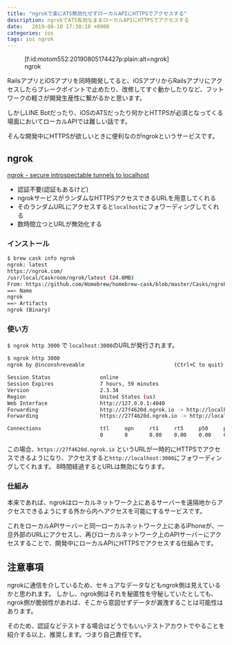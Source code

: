 ```yaml
---
title: "ngrokで楽にATS無効化せずローカルAPIにHTTPSでアクセスする"
description: ngrokでATS有効なままローカルAPIにHTTPSでアクセスする
date:   2019-08-10 17:38:18 +0900
categories: ios
tags: ios ngrok
---
```


<figure class="figure-image figure-image-fotolife" title="ngrok">[f:id:motom552:20190805174427p:plain:alt=ngrok]<figcaption>ngrok</figcaption></figure>

RailsアプリとiOSアプリを同時開発してると、iOSアプリからRailsアプリにアクセスしたらブレークポイントで止めたり、改修してすぐ動かしたりなど、フットワークの軽さが開発生産性に繋がるかと思います。

しかしLINE Botだったり、iOSのATSだったり何かとHTTPSが必須となってくる場面においてローカルAPIでは難しい話です。

そんな開発中にHTTPSが欲しいときに便利なのがngrokというサービスです。

## ngrok

[ngrok - secure introspectable tunnels to localhost](https://ngrok.com/)

- 認証不要(認証もあるけど)
- ngrokサービスがランダムなHTTPSアクセスできるURLを用意してくれる
- そのランダムURLにアクセスすると`localhost`にフォワーディングしてくれる
- 数時間立つとURLが無効化する

### インストール
```sh
$ brew cask info ngrok
ngrok: latest
https://ngrok.com/
/usr/local/Caskroom/ngrok/latest (24.6MB)
From: https://github.com/Homebrew/homebrew-cask/blob/master/Casks/ngrok.rb
==> Name
ngrok
==> Artifacts
ngrok (Binary)
```

### 使い方

`$ ngrok http 3000` で `localhost:3000`のURLが発行されます。

```sh
$ ngrok http 3000
ngrok by @inconshreveable                             (Ctrl+C to quit)

Session Status                online
Session Expires               7 hours, 59 minutes
Version                       2.3.34
Region                        United States (us)
Web Interface                 http://127.0.0.1:4040
Forwarding                    http://27f4620d.ngrok.io -> http://localhost:3000
Forwarding                    https://27f4620d.ngrok.io -> http://localhost:3000

Connections                   ttl     opn     rt1     rt5     p50     p90
                              0       0       0.00    0.00    0.00    0.00
```

この場合、`https://27f4620d.ngrok.io` というURLが一時的にHTTPSでアクセスできるようになり、アクセスすると`http://localhost:3000`にフォワーディングしてくれます。
8時間経過するとURLは無効になります。

### 仕組み

本来であれば、ngrokはローカルネットワーク上にあるサーバーを遠隔地からアクセスできるようにする外から内へアクセスを可能にするサービスです。

これをローカルAPIサーバーと同一ローカルネットワーク上にあるiPhoneが、一旦外部のURLにアクセスし、再びローカルネットワーク上のAPIサーバーにアクセスすることで、開発中にローカルAPIにHTTPSでアクセスする仕組みです。

## 注意事項

ngrokに通信を介しているため、セキュアなデータなどもngrok側は見えているかと思われます。
しかし、ngrok側はそれを秘匿性を守秘していたとしても、ngrok側が脆弱性があれば、そこから意図せずデータが漏洩することは可能性はあります。

そのため、認証などテストする場合はどうでもいいテストアカウトでやることを紹介する以上、推奨します。つまり自己責任です。

